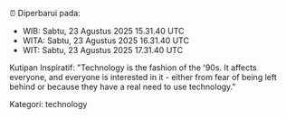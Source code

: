 ⏰ Diperbarui pada:
- WIB: Sabtu, 23 Agustus 2025 15.31.40 UTC
- WITA: Sabtu, 23 Agustus 2025 16.31.40 UTC
- WIT: Sabtu, 23 Agustus 2025 17.31.40 UTC

Kutipan Inspiratif:
"Technology is the fashion of the '90s. It affects everyone, and everyone is interested in it - either from fear of being left behind or because they have a real need to use technology."


Kategori: technology

